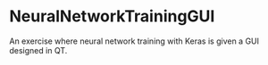 # NeuralNetworkTrainingGUI
An exercise where neural network training with Keras is given a GUI designed in QT.
